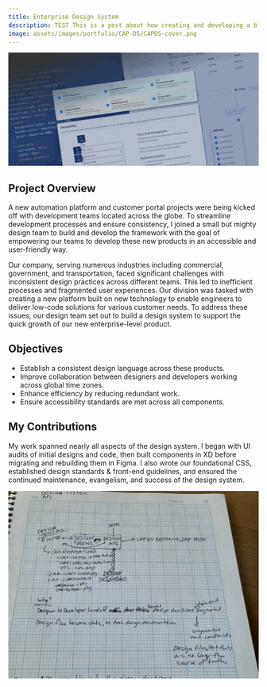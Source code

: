 ```yaml
---
title: Enterprise Design System
description: TEST This is a post about how creating and developing a blog for yourself can be beneficial and how building your audience is important.
image: assets/images/portfolio/CAP-DS/CAPDS-cover.png
---
```


![CAP DS montage](/assets/images/portfolio/CAP-DS/CAPDS-cover.png)

## Project Overview
A new automation platform and customer portal projects were being kicked off with development teams located across the globe. To streamline development processes and ensure consistency, I joined a small but mighty design team to build and develop the framework with the goal of empowering our teams to develop these new products in an accessible and user-friendly way.

Our company, serving numerous industries including commercial, government, and transportation, faced significant challenges with inconsistent design practices across different teams. This led to inefficient processes and fragmented user experiences. Our division was tasked with creating a new platform built on new technology to enable engineers to deliver low-code solutions for various customer needs. To address these issues, our design team set out to build a design system to support the quick growth of our new enterprise-level product.

## Objectives

- Establish a consistent design language across these products.
- Improve collaboration between designers and developers working across global time zones.
- Enhance efficiency by reducing redundant work.
- Ensure accessibility standards are met across all components.

## My Contributions

My work spanned nearly all aspects of the design system. I began with UI audits of initial designs and code, then built components in XD before migrating and rebuilding them in Figma. I also wrote our foundational CSS, established design standards & front-end guidelines, and ensured the continued maintenance, evangelism, and success of the design system.

![CAP DS API sketch](/assets/images/portfolio/CAP-DS/cap-ds-api.jpeg)
